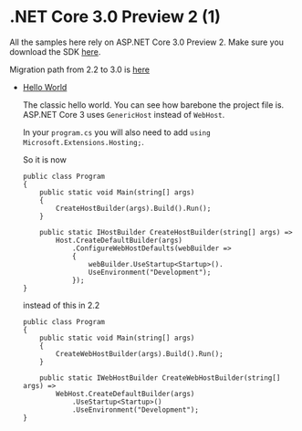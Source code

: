 # .NET Core 3.0 Preview 2 (1)

All the samples here rely on ASP.NET Core 3.0 Preview 2. Make sure you download the SDK [here](https://blogs.msdn.microsoft.com/webdev/2019/01/29/aspnet-core-3-preview-2/).

Migration path from 2.2 to 3.0 is [here](https://docs.microsoft.com/en-us/aspnet/core/migration/22-to-30?view=aspnetcore-2.2&tabs=visual-studio)


* [Hello World](/projects/3-0/hello-world-with-reload)

  The classic hello world. You can see how barebone the project file is. ASP.NET Core 3 uses `GenericHost` instead of `WebHost`.

  In your `program.cs` you will also need to add `using Microsoft.Extensions.Hosting;`.

  So it is now
  ```
  public class Program
  {
      public static void Main(string[] args)
      {
          CreateHostBuilder(args).Build().Run();
      }

      public static IHostBuilder CreateHostBuilder(string[] args) =>
          Host.CreateDefaultBuilder(args)
              .ConfigureWebHostDefaults(webBuilder =>
              {
                  webBuilder.UseStartup<Startup>().
                  UseEnvironment("Development");
              });
  }
  ```    

  instead of this in 2.2

  ```
  public class Program
  {
      public static void Main(string[] args)
      {
          CreateWebHostBuilder(args).Build().Run();
      }

      public static IWebHostBuilder CreateWebHostBuilder(string[] args) =>
          WebHost.CreateDefaultBuilder(args)
              .UseStartup<Startup>()
              .UseEnvironment("Development");
  }
  ```
